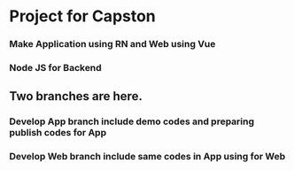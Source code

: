 # Project for Capston
### Make Application using RN and Web using Vue
### Node JS for Backend
## Two branches are here.
### Develop App branch include demo codes and preparing publish codes for App 
### Develop Web branch include same codes in App using for Web

